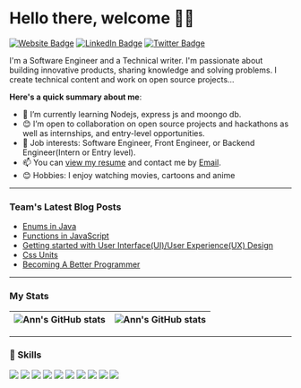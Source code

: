 # Hello there, welcome 👋🏾

 [![Website Badge](https://img.shields.io/badge/Website-Profile-informational?style=flat&logo=website&logoColor=white&color=ff69b4)](#)
  [![LinkedIn Badge](https://img.shields.io/badge/LinkedIn-Profile-informational?style=flat&logo=linkedin&logoColor=white&color=4188ff)](https://www.linkedin.com/in/ann-onyeka-185b51209/)
 [![Twitter Badge](https://img.shields.io/badge/Twitter-Profile-informational?style=flat&logo=twitter&logoColor=white&color=4188ff)](https://twitter.com/OnyekaAnn1)
 

I'm a Software Engineer and a Technical writer. I'm passionate about building innovative products, sharing knowledge and solving problems. I create technical content and work on open source projects...

**Here's a quick summary about me**:

- 🌱 I’m currently learning Nodejs, express js and moongo db.
- 😊 I’m open to collaboration on open source projects and hackathons as well as internships, and entry-level opportunities.
- 💼 Job interests: Software Engineer, Front Engineer, or Backend Engineer(Intern or Entry level).
- 📫 You can [view my resume](#) and contact me by [Email](mailtoOnyekaann17@gmail.com).
- 😊 Hobbies: I enjoy watching movies, cartoons and anime

---

### Team's Latest Blog Posts
<!-- BLOG-POST-LIST:START -->
- [Enums in Java](https://crasonn.hashnode.dev/enums-in-java)
- [Functions in JavaScript](https://crasonn.hashnode.dev/functions-in-javascript)
- [Getting started with User Interface&lpar;UI&rpar;/User Experience&lpar;UX&rpar;  Design](https://crasonn.hashnode.dev/getting-started-with-user-interface-design-and-experience-design)
- [Css Units](https://crasonn.hashnode.dev/css-units)
- [Becoming A Better Programmer](https://crasonn.hashnode.dev/becoming-a-better-programmer)
<!-- BLOG-POST-LIST:END --> 

---

### My Stats
| <img align="center" src="https://github-readme-stats.vercel.app/api?username=Ann-tech&show_icons=true&include_all_commits=true&hide_border=true" alt="Ann's GitHub stats" /> | <img align="center" src="https://github-readme-stats.vercel.app/api/top-langs/?username=Ann-tech&langs_count=8&layout=compact&hide_border=true" alt="Ann's GitHub stats" /> | 
| ------------- | ------------- |

<!-- [![GitHub Streak](http://github-readme-streak-stats.herokuapp.com?user=Ann-tech&theme=dark&hide_border=true)](https://github.com/Ann-tech) -->

---

### 💼 Skills
<p>
<img src = "https://img.shields.io/static/v1?style=for-the-badge&message=HTML5&color=E34F26&logo=HTML5&logoColor=FFFFFF&label="/>
<img src="https://img.shields.io/static/v1?style=for-the-badge&message=CSS3&color=1572B6&logo=CSS3&logoColor=FFFFFF&label="/>
<img src="https://img.shields.io/badge/git%20-%23F05033.svg?&style=for-the-badge&logo=git&logoColor=white"/>
<img src="https://img.shields.io/badge/github%20-%23121011.svg?&style=for-the-badge&logo=github&logoColor=white"/>
<img src="https://img.shields.io/badge/Sass-CC6699?style=for-the-badge&logo=sass&logoColor=white"/>
 <img src="https://img.shields.io/badge/Bootstrap-563D7C?style=for-the-badge&logo=bootstrap&logoColor=white="/>
<img src = "https://img.shields.io/static/v1?style=for-the-badge&message=JavaScript&color=222222&logo=JavaScript&logoColor=F7DF1E&label"/>
<img src="https://img.shields.io/badge/Express.js-000000?style=for-the-badge&logo=express&logoColor=white"/>
<img src="https://img.shields.io/badge/Node.js-339933?style=for-the-badge&logo=nodedotjs&logoColor=white"/>
<img src="https://img.shields.io/badge/MongoDB-4EA94B?style=for-the-badge&logo=mongodb&logoColor=white"/>
</p>









